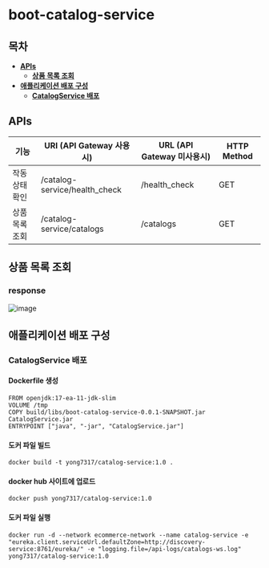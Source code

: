 # boot-catalog-service
## 목차
* **[APIs](#APIs)**
  * **[상품 목록 조회](#상품-목록-조회)**
* **[애플리케이션 배포 구성](#애플리케이션-배포-구성)**
  * **[CatalogService 배포](#CatalogService-배포)**

## APIs
|기능|URI (API Gateway 사용시)|URL (API Gateway 미사용시)|HTTP Method|
|----|------------------------|-------------------------|-----------|
|작동 상태 확인|/catalog-service/health_check|/health_check|GET|
|상품 목록 조회|/catalog-service/catalogs|/catalogs|GET|

## 상품 목록 조회
### response
![image](https://user-images.githubusercontent.com/31242766/194750839-b354374d-3468-455c-bdd7-11c54df55851.png)

## 애플리케이션 배포 구성
### CatalogService 배포
#### Dockerfile 생성
```docker
FROM openjdk:17-ea-11-jdk-slim
VOLUME /tmp
COPY build/libs/boot-catalog-service-0.0.1-SNAPSHOT.jar CatalogService.jar
ENTRYPOINT ["java", "-jar", "CatalogService.jar"]
```
#### 도커 파일 빌드
```docker
docker build -t yong7317/catalog-service:1.0 .
```
#### docker hub 사이트에 업로드
```docker
docker push yong7317/catalog-service:1.0
```
#### 도커 파일 실행
```docker
docker run -d --network ecommerce-network --name catalog-service -e "eureka.client.serviceUrl.defaultZone=http://discovery-service:8761/eureka/" -e "logging.file=/api-logs/catalogs-ws.log" yong7317/catalog-service:1.0
```
